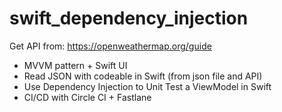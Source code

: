 # swift_dependency_injection

Get API from: https://openweathermap.org/guide

- MVVM pattern + Swift UI
- Read JSON with codeable in Swift (from json file and API)
- Use Dependency Injection to Unit Test a ViewModel in Swift
- CI/CD with Circle CI + Fastlane
